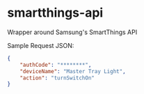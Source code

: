 # smartthings-api
Wrapper around Samsung's SmartThings API

Sample Request JSON:
```json
{ 
    "authCode": "********", 
    "deviceName": "Master Tray Light",
    "action": "turnSwitchOn"
}
```
